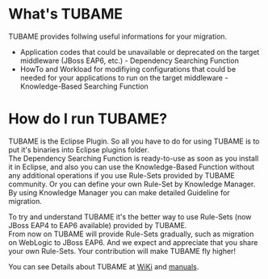 What's TUBAME
==============

TUBAME provides follwing useful informations for your migration.

* Application codes that could be unavailable or deprecated on the target middleware (JBoss EAP6, etc.) - Dependency Searching Function
* HowTo and Workload for modifiying configurations that could be needed for your applications to run on the target middleware - Knowledge-Based Searching Function

How do I run TUBAME?
==============

TUBAME is the Eclipse Plugin. So all you have to do for using TUBAME is to put it's binaries into Eclipse plugins folder.  
The Dependency Searching Function is ready-to-use as soon as you install it in Eclipse, and also you can use the Knowledge-Based Function without any additional operations if you use Rule-Sets provided by TUBAME community.
Or you can define your own Rule-Set by Knowledge Manager. By using Knowledge Manager you can make detailed Guideline for migration.  

To try and understand TUBAME it's the better way to use Rule-Sets (now JBoss EAP4 to EAP6 available) provided by TUBAME.  
From now on TUBAME will provide Rule-Sets gradually, such as migration on WebLogic to JBoss EAP6.
And we expect and appreciate that you share your own Rule-Sets. Your contribution will make TUBAME fly higher!

You can see Details about TUBAME at [WiKi](https://github.com/TUBAME/migration-tool/wiki) and [manuals](http://tubame.github.io/migration-tool/index_en.html).
